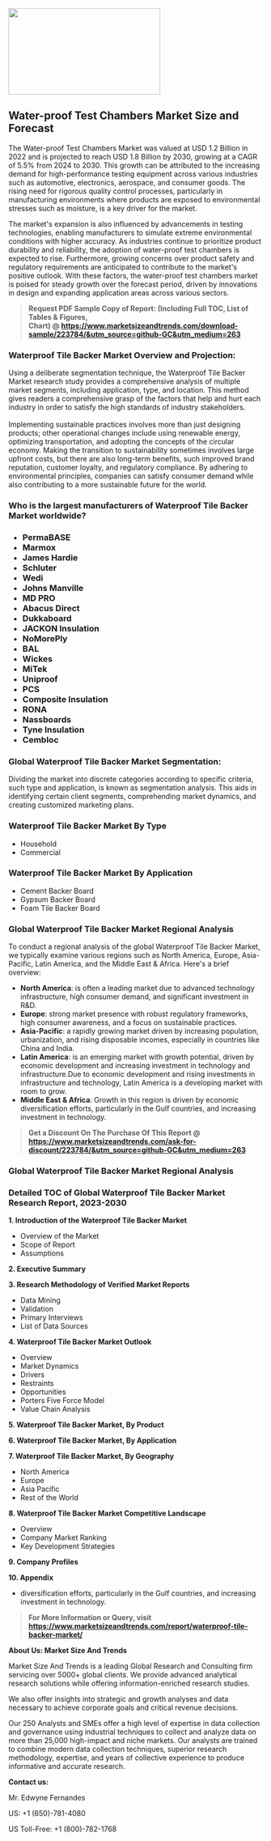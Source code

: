 <p><img class="alignnone size-medium wp-image-20088" src="https://ffe5etoiles.com/wp-content/uploads/2024/12/MST1-300x171.png" alt="" width="300" height="171" /></p><h2>Water-proof Test Chambers Market Size and Forecast</h2><p>The Water-proof Test Chambers Market was valued at USD 1.2 Billion in 2022 and is projected to reach USD 1.8 Billion by 2030, growing at a CAGR of 5.5% from 2024 to 2030. This growth can be attributed to the increasing demand for high-performance testing equipment across various industries such as automotive, electronics, aerospace, and consumer goods. The rising need for rigorous quality control processes, particularly in manufacturing environments where products are exposed to environmental stresses such as moisture, is a key driver for the market.</p><p>The market's expansion is also influenced by advancements in testing technologies, enabling manufacturers to simulate extreme environmental conditions with higher accuracy. As industries continue to prioritize product durability and reliability, the adoption of water-proof test chambers is expected to rise. Furthermore, growing concerns over product safety and regulatory requirements are anticipated to contribute to the market's positive outlook. With these factors, the water-proof test chambers market is poised for steady growth over the forecast period, driven by innovations in design and expanding application areas across various sectors.</p></p><blockquote id="" class=""><strong>Request PDF Sample Copy of Report: (Including Full TOC, List of Tables &amp; Figures, Chart)&nbsp;@&nbsp;<strong><a href="https://www.marketsizeandtrends.com/download-sample/223784/&utm_source=github-GC&utm_medium=263" target="_blank">https://www.marketsizeandtrends.com/download-sample/223784/&utm_source=github-GC&utm_medium=263</a></strong></strong></blockquote><h3 id="" class="">Waterproof Tile Backer Market&nbsp;Overview and Projection:</h3><p id="" class="">Using a deliberate segmentation technique, the Waterproof Tile Backer Market research study provides a comprehensive analysis of multiple market segments, including application, type, and location. This method gives readers a comprehensive grasp of the factors that help and hurt each industry in order to satisfy the high standards of industry stakeholders. <br /> <br />Implementing sustainable practices involves more than just designing products; other operational changes include using renewable energy, optimizing transportation, and adopting the concepts of the circular economy. Making the transition to sustainability sometimes involves large upfront costs, but there are also long-term benefits, such improved brand reputation, customer loyalty, and regulatory compliance. By adhering to environmental principles, companies can satisfy consumer demand while also contributing to a more sustainable future for the world.</p><h3 id="" class="">Who is the largest manufacturers of&nbsp;Waterproof Tile Backer Market worldwide?</h3><h3 class=""><p><ul><li>PermaBASE </li><li> Marmox </li><li> James Hardie </li><li> Schluter </li><li> Wedi </li><li> Johns Manville </li><li> MD PRO </li><li> Abacus Direct </li><li> Dukkaboard </li><li> JACKON Insulation </li><li> NoMorePly </li><li> BAL </li><li> Wickes </li><li> MiTek </li><li> Uniproof </li><li> PCS </li><li> Composite Insulation </li><li> RONA </li><li> Nassboards </li><li> Tyne Insulation </li><li> Cembloc</li></ul></p></h3><h3 id="" class="">Global&nbsp;Waterproof Tile Backer Market Segmentation:</h3><p id="" class="">Dividing the market into discrete categories according to specific criteria, such type and application, is known as segmentation analysis. This aids in identifying certain client segments, comprehending market dynamics, and creating customized marketing plans.</p><h3 id="" class="">Waterproof Tile Backer Market&nbsp;By Type</h3><p><p><ul><li>Household</li><li> Commercial</p></li></ul></p></p><h3 id="" class="">Waterproof Tile Backer Market&nbsp;By Application</h3><p class=""><p><ul><li>Cement Backer Board</li><li> Gypsum Backer Board</li><li> Foam Tile Backer Board</li></ul></p></p><h3 id="" class="">Global Waterproof Tile Backer Market Regional Analysis</h3><p id="" class="">To conduct a regional analysis of the global Waterproof Tile Backer Market, we typically examine various regions such as North America, Europe, Asia-Pacific, Latin America, and the Middle East &amp; Africa. Here's a brief overview:</p><ul><li><strong>North America</strong>: is often a leading market due to advanced technology infrastructure, high consumer demand, and significant investment in R&amp;D.</li><li><strong>Europe</strong>: strong market presence with robust regulatory frameworks, high consumer awareness, and a focus on sustainable practices.</li><li><strong>Asia-Pacific</strong>: a rapidly growing market driven by increasing population, urbanization, and rising disposable incomes, especially in countries like China and India.</li><li><strong>Latin America</strong>: is an emerging market with growth potential, driven by economic development and increasing investment in technology and infrastructure.Due to economic development and rising investments in infrastructure and technology, Latin America is a developing market with room to grow.</li><li><strong>Middle East &amp; Africa</strong>: Growth in this region is driven by economic diversification efforts, particularly in the Gulf countries, and increasing investment in technology.</li></ul><blockquote id="" class=""><strong>Get a Discount On The Purchase Of This Report @ <strong><a href="https://www.marketsizeandtrends.com/ask-for-discount/223784/&utm_source=github-GC&utm_medium=263" target="_blank">https://www.marketsizeandtrends.com/ask-for-discount/223784/&utm_source=github-GC&utm_medium=263</a></strong></strong></blockquote><h3 id="" class="">Global Waterproof Tile Backer Market Regional Analysis</h3><h3 id="" class="">Detailed TOC of Global Waterproof Tile Backer Market Research Report, 2023-2030</h3><p id="" class=""><strong>1. Introduction of the Waterproof Tile Backer Market</strong></p><ul><li>Overview of the Market</li><li>Scope of Report</li><li>Assumptions</li></ul><p id="" class=""><strong>2. Executive Summary</strong></p><p id="" class=""><strong>3. Research Methodology of Verified Market Reports</strong></p><ul><li>Data Mining</li><li>Validation</li><li>Primary Interviews</li><li>List of Data Sources</li></ul><p id="" class=""><strong>4. Waterproof Tile Backer Market Outlook</strong></p><ul><li>Overview</li><li>Market Dynamics</li><li>Drivers</li><li>Restraints</li><li>Opportunities</li><li>Porters Five Force Model</li><li>Value Chain Analysis</li></ul><p id="" class=""><strong>5. Waterproof Tile Backer Market, By Product</strong></p><p id="" class=""><strong>6. Waterproof Tile Backer Market, By Application</strong></p><p id="" class=""><strong>7. Waterproof Tile Backer Market, By Geography</strong></p><ul><li>North America</li><li>Europe</li><li>Asia Pacific</li><li>Rest of the World</li></ul><p id="" class=""><strong>8. Waterproof Tile Backer Market Competitive Landscape</strong></p><ul><li>Overview</li><li>Company Market Ranking</li><li>Key Development Strategies</li></ul><p id="" class=""><strong>9. Company Profiles</strong></p><p id="" class=""><strong>10. Appendix</strong></p><ul><li>diversification efforts, particularly in the Gulf countries, and increasing investment in technology.</li></ul><blockquote id="" class=""><strong>For More Information or Query, visit <strong><strong><a href="https://www.marketsizeandtrends.com/report/waterproof-tile-backer-market/" target="_blank">https://www.marketsizeandtrends.com/report/waterproof-tile-backer-market/</a></strong></strong></strong></blockquote><p id="" class=""><strong>About Us: Market Size And Trends</strong></p><p id="" class="">Market Size And Trends is a leading Global Research and Consulting firm servicing over 5000+ global clients. We provide advanced analytical research solutions while offering information-enriched research studies.</p><p id="" class="">We also offer insights into strategic and growth analyses and data necessary to achieve corporate goals and critical revenue decisions.</p><p id="" class="">Our 250 Analysts and SMEs offer a high level of expertise in data collection and governance using industrial techniques to collect and analyze data on more than 25,000 high-impact and niche markets. Our analysts are trained to combine modern data collection techniques, superior research methodology, expertise, and years of collective experience to produce informative and accurate research.</p><p id="" class=""><strong>Contact us:</strong></p><p id="" class="">Mr. Edwyne Fernandes</p><p id="" class="">US: +1 (650)-781-4080</p><p id="" class="">US Toll-Free: +1 (800)-782-1768</p>
